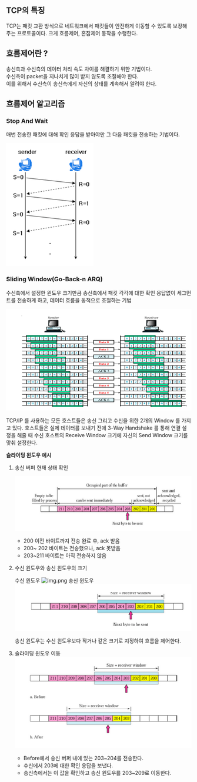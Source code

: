 
## TCP의 특징
TCP는 패킷 교환 방식으로 네트워크에서 패킷들이 안전하게 이동할 수 있도록 보장해주는 프로토콜이다. 크게 흐름제어, 혼잡제어 동작을 수행한다.

## 흐름제어란 ?
송신측과 수신측의 데이터 처리 속도 차이를 해결하기 위한 기법이다.  
수신측이 packet을 지나치게 많이 받지 않도록 조절해야 한다.  
이를 위해서 수신측이 송신측에게 자신의 상태를 계속해서 알려야 한다.  

## 흐름제어 알고리즘 

### Stop And Wait
매번 전송한 패킷에 대해 확인 응답을 받아야만 그 다음 패킷을 전송하는 기법이다.

![img.png](../images/network5.png)

### Sliding Window(Go-Back-n ARQ)
수신측에서 설정한 윈도우 크기만큼 송신측에서 패킷 각각에 대한 확인 응답없이 세그먼트를 전송하게 하고, 데이터 흐름을 동적으로 조절하는 기법  


![img.png](../images/network6.png)

TCP/IP 를 사용하는 모든 호스트들은 송신 그리고 수신을 위한 2개의 Window 를 가지고 있다. 호스트들은 실제 데이터를 보내기 전에 3-Way Handshake 를 통해 연결 설정을 해줄 때 수신 호스트의 Receive Window 크기에 자신의 Send Window 크기를 맞춰 설정한다.  

**슬라이딩 윈도우 예시**

1. 송신 버퍼 현재 상태 확인

    ![img.png](../images/network7.png)

    - 200 이전 바이트까지 전송 완료 후, ack 받음
    - 200~ 202 바이트는 전송했으나, ack 못받음 
    - 203~211 바이트는 아직 전송하지 않음

2. 수신 윈도우와 송신 윈도우의 크기

    수신 윈도우
    ![img.png](0../images/network8.png)
    송신 윈도우
    ![img.png](../images/network10.png)

    송신 윈도우는 수신 윈도우보다 작거나 같은 크기로 지정하여 흐름을 제어한다.  

3. 슬라이딩 윈도우 이동
    ![img.png](../images/network9.png)

    - Before에서 송신 버퍼 내에 있는 203~204를 전송한다.  
    - 수신에서 203에 대한 확인 응답을 보낸다.  
    - 송신측에서는 이 값을 확인하고 송신 윈도우를 203~209로 이동한다.  
